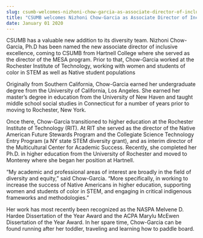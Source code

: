 ```yaml
---
slug: csumb-welcomes-nizhoni-chow-garcia-as-associate-director-of-inclusive-excellence
title: "CSUMB welcomes Nizhoni Chow-Garcia as Associate Director of Inclusive Excellence"
date: January 01 2020
---
```


 
<p>
  CSUMB has a valuable new addition to its diversity team. Nizhoni Chow-Garcia,
  Ph.D has been named the new associate director of inclusive excellence, coming
  to CSUMB from Hartnell College where she served as the director of the MESA
  program. Prior to that, Chow-Garcia worked at the Rochester Institute of
  Technology, working with women and students of color in STEM as well as Native
  student populations
</p>
<p>
  Originally from Southern California, Chow-Garcia earned her undergraduate
  degree from the University of California, Los Angeles. She earned her master’s
  degree in education from the University of New Haven and taught middle school
  social studies in Connecticut for a number of years prior to moving to
  Rochester, New York.
</p>
<p>
  Once there, Chow-Garcia transitioned to higher education at the Rochester
  Institute of Technology (RIT). At RIT she served as the director of the Native
  American Future Stewards Program and the Collegiate Science Technology Entry
  Program (a NY state STEM diversity grant), and as interim director of the
  Multicultural Center for Academic Success. Recently, she completed her Ph.D.
  in higher education from the University of Rochester and moved to Monterey
  where she began her position at Hartnell.
</p>
<p>
  “My academic and professional areas of interest are broadly in the field of
  diversity and equity,” said Chow-Garcia. “More specifically, in working to
  increase the success of Native Americans in higher education, supporting women
  and students of color in STEM, and engaging in critical indigenous frameworks
  and methodologies.”
</p>
<p>
  Her work has most recently been recognized as the NASPA Melvene D. Hardee
  Dissertation of the Year Award and the ACPA Marylu McEwen Dissertation of the
  Year Award. In her spare time, Chow-Garcia can be found running after her
  toddler, traveling and learning how to paddle board.
</p>
 
